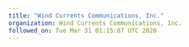 ```yaml
---
title: "Wind Currents Communications, Inc."
organization: Wind Currents Communications, Inc.
followed_on: Tue Mar 31 01:15:07 UTC 2020
---
```

